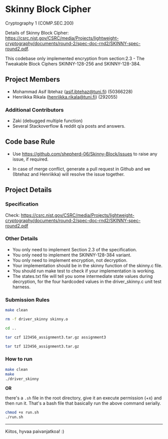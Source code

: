 # Skinny Block Cipher

Cryptography 1 (COMP.SEC.200)

Details of Skinny Block Cipher: <https://csrc.nist.gov/CSRC/media/Projects/lightweight-cryptography/documents/round-2/spec-doc-rnd2/SKINNY-spec-round2.pdf>.

This codebase only implemented encryption from section:2.3 - The Tweakable Block Ciphers SKINNY-128-256 and SKINNY-128-384.

## Project Members

* Mohammad Asif Ibtehaz (asif.ibtehaz@tuni.fi) (50366228)
* Henriikka Rikala (henriikka.rikala@tuni.fi) (292055)

### Additional Contributors

* Zaki (debugged multiple function)
* Several Stackoverflow & reddit q/a posts and answers.

## Code base Rule

* Use <https://github.com/shepherd-06/Skinny-Block/issues> to raise any issue, if required.

* In case of merge conflict, generate a pull request in Github and we (Ibtehaz and Henriikka) will resolve the issue together.

## Project Details

### Specification

Check: <https://csrc.nist.gov/CSRC/media/Projects/lightweight-cryptography/documents/round-2/spec-doc-rnd2/SKINNY-spec-round2.pdf>

### Other Details

* You only need to implement Section 2.3 of the specification.
* You only need to implement the SKINNY-128-384 variant.
* You only need to implement encryption, not decryption.
* Your implementation should be in the skinny function of the skinny.c file.
* You should run make test to check if your implementation is working.
* The states.txt file will tell you some intermediate state values during decryption, for the four hardcoded values in the driver_skinny.c unit test harness.

### Submission Rules

```bash
make clean

rm -f driver_skinny skinny.o

cd ..

tar czf 123456_assignment3.tar.gz assignment3

tar tzf 123456_assignment3.tar.gz
```

### How to run

```bash
make clean
make
./driver_skinny
```

<b>OR</b>

there's a `.sh` file in the root directory, give it an execute permission (+x) and then run it. That's a bash file that basically run the above command serially.

```bash
chmod +x run.sh
./run.sh
```

------
Kiitos, hyvaa paivanjatkoa! :)
